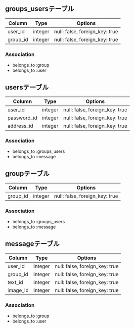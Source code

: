 ## groups_usersテーブル

|Column|Type|Options|
|------|----|-------|
|user_id|integer|null: false, foreign_key: true|
|group_id|integer|null: false, foreign_key: true|

### Association
- belongs_to :group
- belongs_to :user

## usersテーブル

|Column|Type|Options|
|------|----|-------|
|user_id|integer|null: false, foreign_key: true|
|password_id|integer|null: false, foreign_key: true|
|address_id|integer|null: false, foreign_key: true|

### Association
- belongs_to :groups_users
- belongs_to :message

## groupテーブル

|Column|Type|Options|
|------|----|-------|
|group_id|integer|null: false, foreign_key: true|

### Association
- belongs_to :groups_users
- belongs_to :message

## messageテーブル

|Column|Type|Options|
|------|----|-------|
|user_id|integer|null: false, foreign_key: true|
|group_id|integer|null: false, foreign_key: true|
|text_id|integer|null: false, foreign_key: true|
|image_id|integer|null: false, foreign_key: true|

### Association
- belongs_to :group
- belongs_to :user
